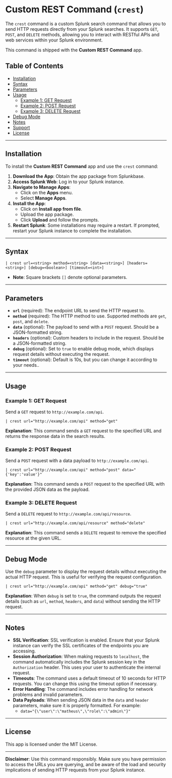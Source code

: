 # Custom REST Command (`crest`)

The `crest` command is a custom Splunk search command that allows you to send HTTP requests directly from your Splunk searches. It supports `GET`, `POST`, and `DELETE` methods, allowing you to interact with RESTful APIs and web services within your Splunk environment.

This command is shipped with the **Custom REST Command** app.

## Table of Contents

- [Installation](#installation)
- [Syntax](#syntax)
- [Parameters](#parameters)
- [Usage](#usage)
    - [Example 1: GET Request](#example-1-get-request)
    - [Example 2: POST Request](#example-2-post-request)
    - [Example 3: DELETE Request](#example-3-delete-request)
- [Debug Mode](#debug-mode)
- [Notes](#notes)
- [Support](#support)
- [License](#license)

---

## Installation

To install the **Custom REST Command** app and use the `crest` command:

1. **Download the App**: Obtain the app package from Splunkbase.
2. **Access Splunk Web**: Log in to your Splunk instance.
3. **Navigate to Manage Apps**:
    - Click on the **Apps** menu.
    - Select **Manage Apps**.
4. **Install the App**:
    - Click on **Install app from file**.
    - Upload the app package.
    - Click **Upload** and follow the prompts.
5. **Restart Splunk**: Some installations may require a restart. If prompted, restart your Splunk instance to complete the installation.

---

## Syntax

`| crest url=<string> method=<string> [data=<string>] [headers=<string>] [debug=<boolean>] [timeout=<int>]`

- **Note**: Square brackets `[]` denote optional parameters.

---

## Parameters

- **`url`** (required): The endpoint URL to send the HTTP request to.
- **`method`** (required): The HTTP method to use. Supported methods are `get`, `post`, and `delete`.
- **`data`** (optional): The payload to send with a `POST` request. Should be a JSON-formatted string.
- **`headers`** (optional): Custom headers to include in the request. Should be a JSON-formatted string.
- **`debug`** (optional): Set to `true` to enable debug mode, which displays request details without executing the request.
- **`timeout`** (optional): Default is 10s, but you can change it according to your needs..

---

## Usage

### Example 1: GET Request

Send a `GET` request to `http://example.com/api`.

`| crest url="http://example.com/api" method="get"`

**Explanation**: This command sends a `GET` request to the specified URL and returns the response data in the search results.

### Example 2: POST Request

Send a `POST` request with a data payload to `http://example.com/api`.

`| crest url="http://example.com/api" method="post" data="{'key':'value'}"`

**Explanation**: This command sends a `POST` request to the specified URL with the provided JSON data as the payload.

### Example 3: DELETE Request

Send a `DELETE` request to `http://example.com/api/resource`.

`| crest url="http://example.com/api/resource" method="delete"`

**Explanation**: This command sends a `DELETE` request to remove the specified resource at the given URL.

---

## Debug Mode

Use the `debug` parameter to display the request details without executing the actual HTTP request. This is useful for verifying the request configuration.

`| crest url="http://example.com/api" method="get" debug="true"`

**Explanation**: When `debug` is set to `true`, the command outputs the request details (such as `url`, `method`, `headers`, and `data`) without sending the HTTP request.

---

## Notes

- **SSL Verification**: SSL verification is enabled. Ensure that your Splunk instance can verify the SSL certificates of the endpoints you are accessing.
- **Session Authorization**: When making requests to `localhost`, the command automatically includes the Splunk session key in the `Authorization` header.  This uses your user to authenticate the internal request.
- **Timeouts**: The command uses a default timeout of 10 seconds for HTTP requests. You can change this using the timeout option if necessary.
- **Error Handling**: The command includes error handling for network problems and invalid parameters. 
- **Data Payloads**: When sending JSON data in the `data` and `header` parameters, make sure it is properly formatted. For example:
    - `data="{\"user\":\"matheus\",\"role\":\"admin\"}"`

---

## License

This app is licensed under the MIT License.

---

**Disclaimer**: Use this command responsibly. Make sure you have permission to access the URLs you are querying, and be aware of the load and security implications of sending HTTP requests from your Splunk instance.